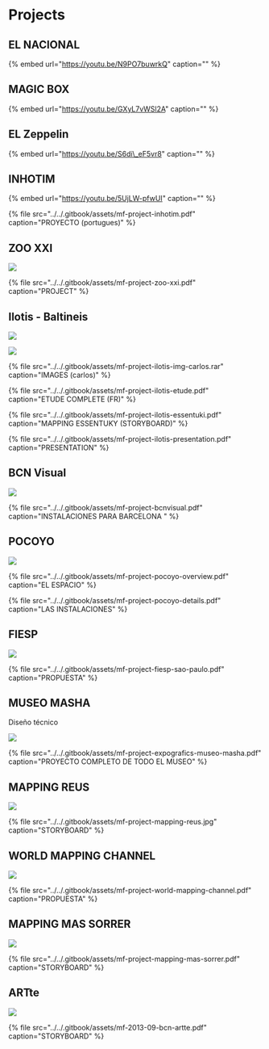 # Projects

## EL NACIONAL

{% embed url="https://youtu.be/N9PO7buwrkQ" caption="" %}

## MAGIC BOX

{% embed url="https://youtu.be/GXyL7vWSl2A" caption="" %}

## EL Zeppelin

{% embed url="https://youtu.be/S6di\_eF5vr8" caption="" %}

## INHOTIM

{% embed url="https://youtu.be/5UjLW-pfwUI" caption="" %}

{% file src="../../.gitbook/assets/mf-project-inhotim.pdf" caption="PROYECTO \(portugues\)" %}

## ZOO XXI

![](../../.gitbook/assets/mf-project-zoo-xxi.jpg)

{% file src="../../.gitbook/assets/mf-project-zoo-xxi.pdf" caption="PROJECT" %}

## Ilotis - Baltineis

![](../../.gitbook/assets/mf-project-ilotis-presentation-1-.png)

![](../../.gitbook/assets/mf-project-ilotis-presentation-2-.png)

{% file src="../../.gitbook/assets/mf-project-ilotis-img-carlos.rar" caption="IMAGES \(carlos\)" %}

{% file src="../../.gitbook/assets/mf-project-ilotis-etude.pdf" caption="ETUDE COMPLETE \(FR\)" %}

{% file src="../../.gitbook/assets/mf-project-ilotis-essentuki.pdf" caption="MAPPING ESSENTUKY \(STORYBOARD\)" %}

{% file src="../../.gitbook/assets/mf-project-ilotis-presentation.pdf" caption="PRESENTATION" %}

## BCN Visual

![](../../.gitbook/assets/mf-project-bcnvisual.jpg)

{% file src="../../.gitbook/assets/mf-project-bcnvisual.pdf" caption="INSTALACIONES PARA BARCELONA " %}

## POCOYO

![](../../.gitbook/assets/mf-project-pocoyo-overview.jpg)

{% file src="../../.gitbook/assets/mf-project-pocoyo-overview.pdf" caption="EL ESPACIO" %}

{% file src="../../.gitbook/assets/mf-project-pocoyo-details.pdf" caption="LAS INSTALACIONES" %}

## FIESP

![](../../.gitbook/assets/mf-project-fiesp-sao-paulo.jpg)

{% file src="../../.gitbook/assets/mf-project-fiesp-sao-paulo.pdf" caption="PROPUESTA" %}

## MUSEO MASHA

Diseño técnico

![](../../.gitbook/assets/mf-project-expografics-museo-masha.jpg)

{% file src="../../.gitbook/assets/mf-project-expografics-museo-masha.pdf" caption="PROYECTO COMPLETO DE TODO EL MUSEO" %}

## MAPPING REUS

![](../../.gitbook/assets/mf-project-mapping-reus%20%281%29.jpg)

{% file src="../../.gitbook/assets/mf-project-mapping-reus.jpg" caption="STORYBOARD" %}

## WORLD MAPPING CHANNEL

![](../../.gitbook/assets/mf-project-world-mapping-channel.jpg)

{% file src="../../.gitbook/assets/mf-project-world-mapping-channel.pdf" caption="PROPUESTA" %}

## MAPPING MAS SORRER

![](../../.gitbook/assets/mf-project-mapping-mas-sorrer.jpg)

{% file src="../../.gitbook/assets/mf-project-mapping-mas-sorrer.pdf" caption="STORYBOARD" %}

## ARTte

![](../../.gitbook/assets/mf-2013-09-bcn-artte.jpg)

{% file src="../../.gitbook/assets/mf-2013-09-bcn-artte.pdf" caption="STORYBOARD" %}

